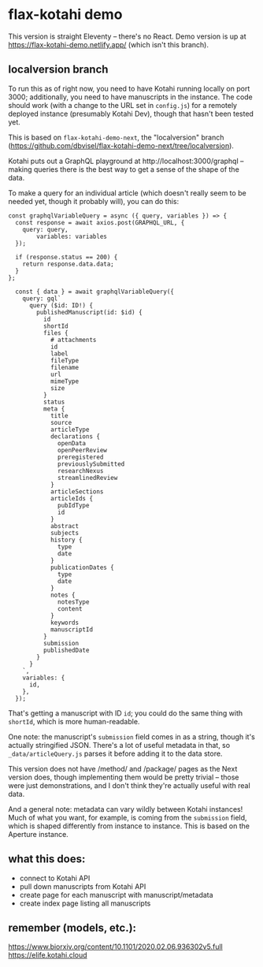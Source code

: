 # flax-kotahi demo

This version is straight Eleventy – there's no React. Demo version is up at https://flax-kotahi-demo.netlify.app/ (which isn't this branch).

## localversion branch

To run this as of right now, you need to have Kotahi running locally on port 3000; additionally, you need to have manuscripts in the instance. The code should work (with a change to the URL set in `config.js`) for a remotely deployed instance (presumably Kotahi Dev), though that hasn't been tested yet. 

This is based on `flax-kotahi-demo-next`, the "localversion" branch (https://github.com/dbvisel/flax-kotahi-demo-next/tree/localversion).

Kotahi puts out a GraphQL playground at http://localhost:3000/graphql – making queries there is the best way to get a sense of the shape of the data.

To make a query for an individual article (which doesn't really seem to be needed yet, though it probably will), you can do this:

```
const graphqlVariableQuery = async ({ query, variables }) => {
  const response = await axios.post(GRAPHQL_URL, {
    query: query,
		variables: variables
  });

  if (response.status == 200) {
    return response.data.data;
  }
};

  const { data } = await graphqlVariableQuery({
    query: gql`
      query ($id: ID!) {
        publishedManuscript(id: $id) {
          id
          shortId
          files {
            # attachments
            id
            label
            fileType
            filename
            url
            mimeType
            size
          }
          status
          meta {
            title
            source
            articleType
            declarations {
              openData
              openPeerReview
              preregistered
              previouslySubmitted
              researchNexus
              streamlinedReview
            }
            articleSections
            articleIds {
              pubIdType
              id
            }
            abstract
            subjects
            history {
              type
              date
            }
            publicationDates {
              type
              date
            }
            notes {
              notesType
              content
            }
            keywords
            manuscriptId
          }
          submission
          publishedDate
        }
      }
    `,
    variables: {
      id,
    },
  });
```

That's getting a manuscript with ID `id`; you could do the same thing with `shortId`, which is more human-readable.

One note: the manuscript's `submission` field comes in as a string, though it's actually stringified JSON. There's a lot of useful metadata in that, so `_data/articleQuery.js` parses it before adding it to the data store.

This version does not have /method/ and /package/ pages as the Next version does, though implementing them would be pretty trivial – those were just demonstrations, and I don't think they're actually useful with real data.

And a general note: metadata can vary wildly between Kotahi instances! Much of what you want, for example, is coming from the `submission` field, which is shaped differently from instance to instance. This is based on the Aperture instance. 

## what this does:

- connect to Kotahi API
- pull down manuscripts from Kotahi API
- create page for each manuscript with manuscript/metadata
- create index page listing all manuscripts

## remember (models, etc.): 

https://www.biorxiv.org/content/10.1101/2020.02.06.936302v5.full
https://elife.kotahi.cloud

